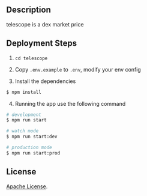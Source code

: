 ## Description

telescope is a dex market price

## Deployment Steps
1. `cd telescope`

2. Copy `.env.example` to `.env`, modify your env config

3. Install the dependencies
```bash
$ npm install
```

4. Running the app use the following command

```bash
# development
$ npm run start

# watch mode
$ npm run start:dev

# production mode
$ npm run start:prod
```

## License

[Apache License](LICENSE).




